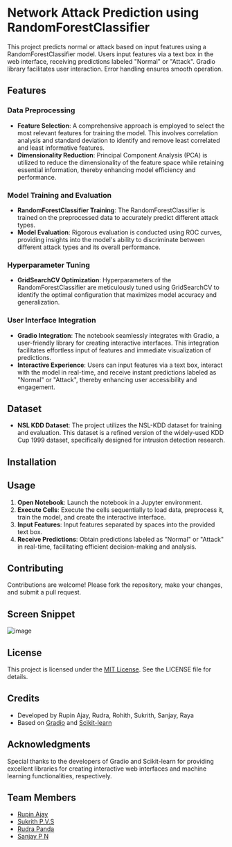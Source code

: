 # Network Attack Prediction using RandomForestClassifier
 This project predicts normal or attack based on input features using a RandomForestClassifier model. Users input features via a text box in the web interface, receiving predictions labeled "Normal" or "Attack". Gradio library facilitates user interaction. Error handling ensures smooth operation.

## Features
### Data Preprocessing
- **Feature Selection**: A comprehensive approach is employed to select the most relevant features for training the model. This involves correlation analysis and standard deviation to identify and remove least correlated and least informative features.
- **Dimensionality Reduction**: Principal Component Analysis (PCA) is utilized to reduce the dimensionality of the feature space while retaining essential information, thereby enhancing model efficiency and performance.

### Model Training and Evaluation
- **RandomForestClassifier Training**: The RandomForestClassifier is trained on the preprocessed data to accurately predict different attack types. 
- **Model Evaluation**: Rigorous evaluation is conducted using ROC curves, providing insights into the model's ability to discriminate between different attack types and its overall performance.

### Hyperparameter Tuning
- **GridSearchCV Optimization**: Hyperparameters of the RandomForestClassifier are meticulously tuned using GridSearchCV to identify the optimal configuration that maximizes model accuracy and generalization.

### User Interface Integration
- **Gradio Integration**: The notebook seamlessly integrates with Gradio, a user-friendly library for creating interactive interfaces. This integration facilitates effortless input of features and immediate visualization of predictions.
- **Interactive Experience**: Users can input features via a text box, interact with the model in real-time, and receive instant predictions labeled as "Normal" or "Attack", thereby enhancing user accessibility and engagement.

## Dataset
- **NSL KDD Dataset**: The project utilizes the NSL-KDD dataset for training and evaluation. This dataset is a refined version of the widely-used KDD Cup 1999 dataset, specifically designed for intrusion detection research.

## Installation
## Usage
1. **Open Notebook**: Launch the notebook in a Jupyter environment.
2. **Execute Cells**: Execute the cells sequentially to load data, preprocess it, train the model, and create the interactive interface.
3. **Input Features**: Input features separated by spaces into the provided text box.
4. **Receive Predictions**: Obtain predictions labeled as "Normal" or "Attack" in real-time, facilitating efficient decision-making and analysis.
## Contributing
Contributions are welcome! Please fork the repository, make your changes, and submit a pull request.

## Screen Snippet
![image](https://github.com/rupinajay/Network-Attack-Prediction---RandomForestClassifier/assets/116371359/ed90d082-375b-4911-a25d-5920f50582e0)

## License
This project is licensed under the [MIT License](LICENSE). See the LICENSE file for details.

## Credits
- Developed by Rupin Ajay, Rudra, Rohith, Sukrith, Sanjay, Raya
- Based on [Gradio](https://github.com/gradio-app/gradio) and [Scikit-learn](https://github.com/scikit-learn/scikit-learn)

## Acknowledgments
Special thanks to the developers of Gradio and Scikit-learn for providing excellent libraries for creating interactive web interfaces and machine learning functionalities, respectively.

## Team Members
- [Rupin Ajay](https://github.com/lucyfier56)
- [Sukrith P.V.S](https://github.com/sukrithpvs)
- [Rudra Panda](https://github.com/lucyfier56)
- [Sanjay P N](https://github.com/sanjayperam04)

